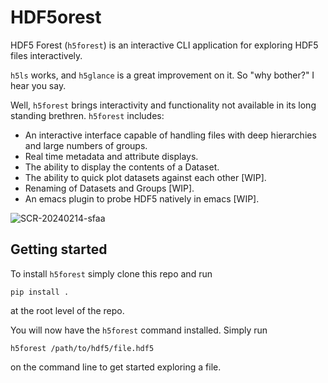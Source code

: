 # HDF5orest
HDF5 Forest (`h5forest`) is an interactive CLI application for exploring HDF5 files interactively.

`h5ls` works, and `h5glance` is a great improvement on it. So "why bother?" I hear you say. 

Well, `h5forest` brings interactivity and functionality not available in its long standing brethren. `h5forest` includes:

- An interactive interface capable of handling files with deep hierarchies and large numbers of groups.
- Real time metadata and attribute displays.
- The ability to display the contents of a Dataset.
- The ability to quick plot datasets against each other [WIP].
- Renaming of Datasets and Groups [WIP].
- An emacs plugin to probe HDF5 natively in emacs [WIP].

![SCR-20240214-sfaa](https://github.com/WillJRoper/HDF5orest/assets/40025495/711ccd02-a3c0-479f-831a-9f26018ad708)

## Getting started

To install `h5forest` simply clone this repo and run

```
pip install .
```

at the root level of the repo.

You will now have the `h5forest` command installed. Simply run

```
h5forest /path/to/hdf5/file.hdf5
```

on the command line to get started exploring a file.

